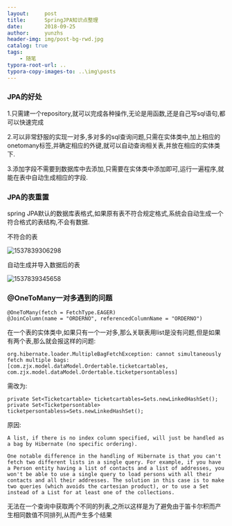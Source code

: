 ```yaml
---
layout:     post
title:      SpringJPA知识点整理
date:       2018-09-25
author:     yunzhs
header-img: img/post-bg-rwd.jpg
catalog: true
tags:
    - 随笔
typora-root-url: ..
typora-copy-images-to: ..\img\posts
---
```


### JPA的好处

1.只需建一个repository,就可以完成各种操作,无论是用函数,还是自己写sql语句,都可以快速完成

2.可以非常舒服的实现一对多,多对多的sql查询问题,只需在实体类中,加上相应的onetomany标签,并确定相应的外键,就可以自动查询相关表,并放在相应的实体类下.

3.添加字段不需要到数据库中去添加,只需要在实体类中添加即可,运行一遍程序,就能在表中自动生成相应的字段.



### JPA的表重置

spring JPA默认的数据库表格式,如果原有表不符合规定格式,系统会自动生成一个符合格式的表结构,不会有数据.

不符合的表

![1537839306298](/img/posts/1537839306298.png)

自动生成并导入数据后的表

![1537839345658](/img/posts/1537839345658.png)

### @OneToMany一对多遇到的问题

```
@OneToMany(fetch = FetchType.EAGER)
@JoinColumn(name = "ORDERNO", referencedColumnName = "ORDERNO")
```

在一个表的实体类中,如果只有一个一对多,那么关联表用list是没有问题,但是如果有两个表,那么就会报这样的问题:

```
org.hibernate.loader.MultipleBagFetchException: cannot simultaneously fetch multiple bags: [com.zjx.model.dataModel.Ordertable.ticketcartables, com.zjx.model.dataModel.Ordertable.ticketpersontabless]
```

需改为:

```
private Set<Ticketcartable> ticketcartables=Sets.newLinkedHashSet();
private Set<Ticketpersontable> ticketpersontabless=Sets.newLinkedHashSet();
```

原因:

```
A list, if there is no index column specified, will just be handled as a bag by Hibernate (no specific ordering).

One notable difference in the handling of Hibernate is that you can't fetch two different lists in a single query. For example, if you have a Person entity having a list of contacts and a list of addresses, you won't be able to use a single query to load persons with all their contacts and all their addresses. The solution in this case is to make two queries (which avoids the cartesian product), or to use a Set instead of a List for at least one of the collections.
```

无法在一个查询中获取两个不同的列表,之所以这样是为了避免由于笛卡尔积而产生相同数值不同排列,从而产生多个结果

